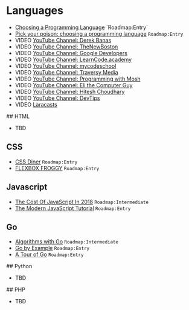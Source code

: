 # Languages

 - [Choosing a Programming Language](https://docs.microsoft.com/en-us/previous-versions/cc168615(v=msdn.10)) `Roadmap:Entry`
 - [Pick your poison: choosing a programming language](http://www.readme.lk/busting-bubbles-ten-popular-programming-languages/) `Roadmap:Entry`
 - VIDEO [YouTube Channel: Derek Banas](https://www.youtube.com/user/derekbanas)
 - VIDEO [YouTube Channel: TheNewBoston](https://www.youtube.com/user/thenewboston)
 - VIDEO [YouTube Channel: Google Developers](https://www.youtube.com/user/GoogleDevelopers)
 - VIDEO [YouTube Channel: LearnCode.academy](https://www.youtube.com/user/learncodeacademy)
 - VIDEO [YouTube Channel: mycodeschool](https://www.youtube.com/user/mycodeschool)
 - VIDEO [YouTube Channel: Traversy Media](https://www.youtube.com/user/TechGuyWeb/)
 - VIDEO [YouTube Channel: Programming with Mosh](https://www.youtube.com/user/thenewboston)
 - VIDEO [YouTube Channel: Eli the Computer Guy](https://www.youtube.com/user/elithecomputerguy)
 - VIDEO [YouTube Channel: Hitesh Choudhary](https://www.youtube.com/user/hiteshitube)
 - VIDEO [YouTube Channel: DevTips](https://www.youtube.com/user/DevTipsForDesigners)
 - VIDEO [Laracasts](https://laracasts.com)

## HTML

 - TBD

## CSS

 - [CSS Diner](https://flukeout.github.io/) `Roadmap:Entry`
 - [FLEXBOX FROGGY](https://flexboxfroggy.com/) `Roadmap:Entry`

## Javascript

 - [The Cost Of JavaScript In 2018](https://medium.com/@addyosmani/the-cost-of-javascript-in-2018-7d8950fbb5d4) `Roadmap:Intermediate`
 - [The Modern JavaScript Tutorial](https://javascript.info/) `Roadmap:Entry`

## Go

 - [Algorithms with Go](https://algorithmswithgo.com/) `Roadmap:Intermediate`
 - [Go by Example](https://gobyexample.com/) `Roadmap:Entry`
 - [A Tour of Go](https://tour.golang.org/) `Roadmap:Entry`

## Python

 - TBD

## PHP

 - TBD